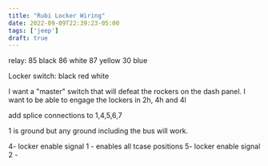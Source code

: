 ```yaml
---
title: "Rubi Locker Wiring"
date: 2022-09-09T22:39:23-05:00
tags: ['jeep']
draft: true
---
```



relay:
85 black
86 white 
87 yellow
30 blue

Locker switch:
black
red 
white

I want a "master" switch that will defeat the rockers on the dash panel.
I want to be able to engage the lockers in 2h, 4h and 4l

add splice connections to 1,4,5,6,7

1 is ground but any ground including the bus will work. 

4- locker enable signal 1 - enables all tcase positions
5- locker enable signal 2 - 